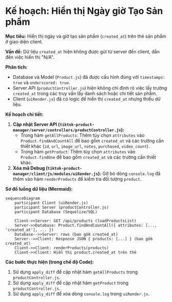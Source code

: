 # Kế hoạch: Hiển thị Ngày giờ Tạo Sản phẩm

**Mục tiêu:** Hiển thị ngày và giờ tạo sản phẩm (`created_at`) trên thẻ sản phẩm ở giao diện client.

**Vấn đề:** Dữ liệu `created_at` hiện không được gửi từ server đến client, dẫn đến việc hiển thị "N/A".

**Phân tích:**
- Database và Model (`Product.js`) đã được cấu hình đúng với `timestamps: true` và `underscored: true`.
- Server API (`productController.js`) hiện không chỉ định rõ việc lấy trường `created_at` trong các truy vấn lấy danh sách hoặc chi tiết sản phẩm.
- Client (`uiRender.js`) đã có logic để hiển thị `created_at` nhưng thiếu dữ liệu.

**Kế hoạch chi tiết:**

1.  **Cập nhật Server API (`tiktok-product-manager/server/controllers/productController.js`):**
    *   Trong hàm `getAllProducts`: Thêm tùy chọn `attributes` vào `Product.findAndCountAll` để bao gồm `created_at` và các trường cần thiết khác (`id`, `url`, `image_url`, `notes`, `purchased`, `video_count`).
    *   Trong hàm `getProduct`: Thêm tùy chọn `attributes` vào `Product.findOne` để bao gồm `created_at` và các trường cần thiết khác.
2.  **Xóa mã Debug (`tiktok-product-manager/client/js/modules/uiRender.js`):** Gỡ bỏ dòng `console.log` đã thêm vào hàm `renderProducts` để kiểm tra đối tượng `product`.

**Sơ đồ luồng dữ liệu (Mermaid):**
```mermaid
sequenceDiagram
    participant Client (uiRender.js)
    participant Server (productController.js)
    participant Database (Sequelize/SQL)

    Client->>Server: GET /api/products (loadProductsList)
    Server->>Database: Product.findAndCountAll({ attributes: [..., 'created_at'], ... })
    Database-->>Server: rows (bao gồm created_at)
    Server-->>Client: Response JSON { products: [...] } (bao gồm created_at)
    Client->>Client: renderProducts(products)
    Client->>Client: Hiển thị product.created_at trên thẻ
```

**Các bước thực hiện (trong chế độ Code):**

1.  Sử dụng `apply_diff` để cập nhật hàm `getAllProducts` trong `productController.js`.
2.  Sử dụng `apply_diff` để cập nhật hàm `getProduct` trong `productController.js`.
3.  Sử dụng `apply_diff` để xóa dòng `console.log` trong `uiRender.js`.